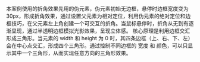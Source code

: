 本案例使用的折角效果先用的伪元素，伪元素初始无边框，悬停时边框宽度变为 30px，形成折角效果，通过设置父元素为相对定位，利用伪元素的绝对定位和边框技巧，在父元素左上角创建一个可交互的折角。当鼠标悬停时，折角从无到有逐渐显现，通过半透明边框模拟光影效果，呈现立体感。
核心原理是利用边框交汇形成三角形。当元素的 width 和 height 为 0 时，其四条边框（上、右、下、左）会在中心点交汇，形成四个三角形。通过控制不同边框的 宽度 和 颜色，可以只显示其中一个三角形，从而实现任意方向的三角形效果。